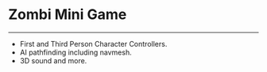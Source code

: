 # Zombi Mini Game

---

+ First and Third Person Character Controllers.
+ AI pathfinding including navmesh.
+ 3D sound and more.

